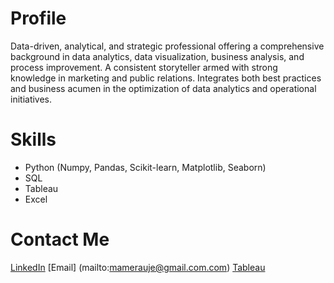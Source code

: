 # Profile

Data-driven, analytical, and strategic professional offering a comprehensive background in data analytics, data visualization, business analysis, and process improvement. A consistent storyteller armed with strong knowledge in marketing and public relations. Integrates both best practices and business acumen in the optimization of data analytics and operational initiatives.

# Skills
- Python (Numpy, Pandas, Scikit-learn, Matplotlib, Seaborn)
- SQL
- Tableau
- Excel

# Contact Me

[LinkedIn](https://www.linkedin.com/in/martamerauje/)
[Email] (mailto:mamerauje@gmail.com.com)
[Tableau](https://public.tableau.com/app/profile/marta.merauje#!/)
